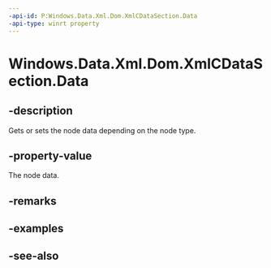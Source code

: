 ----api-id: P:Windows.Data.Xml.Dom.XmlCDataSection.Data
-api-type: winrt property
---<!-- Property syntaxpublic string Data { get;  set; }--># Windows.Data.Xml.Dom.XmlCDataSection.Data## -descriptionGets or sets the node data depending on the node type.## -property-valueThe node data.## -remarks## -examples## -see-also